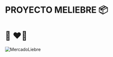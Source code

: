 # PROYECTO MELIEBRE :package:

# :hot_face: :heart_on_fire:

![MercadoLiebre](https://github.com/santuboca2001/MELIEBRE/blob/main/public/Logo%20ML.svg)
